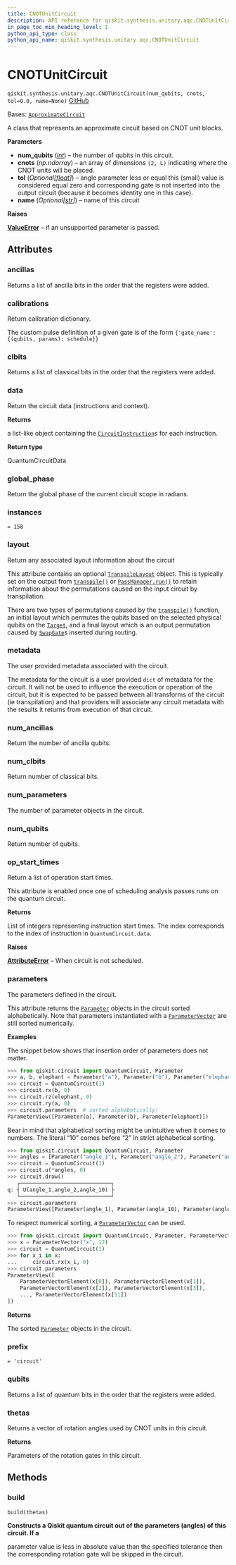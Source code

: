 ```yaml
---
title: CNOTUnitCircuit
description: API reference for qiskit.synthesis.unitary.aqc.CNOTUnitCircuit
in_page_toc_min_heading_level: 1
python_api_type: class
python_api_name: qiskit.synthesis.unitary.aqc.CNOTUnitCircuit
---
```


# CNOTUnitCircuit

<span id="qiskit.synthesis.unitary.aqc.CNOTUnitCircuit" />

`qiskit.synthesis.unitary.aqc.CNOTUnitCircuit(num_qubits, cnots, tol=0.0, name=None)` [GitHub](https://github.com/qiskit/qiskit/tree/stable/1.0/qiskit/synthesis/unitary/aqc/cnot_unit_circuit.py "view source code")

Bases: [`ApproximateCircuit`](qiskit.synthesis.unitary.aqc.ApproximateCircuit "qiskit.synthesis.unitary.aqc.approximate.ApproximateCircuit")

A class that represents an approximate circuit based on CNOT unit blocks.

**Parameters**

*   **num\_qubits** ([*int*](https://docs.python.org/3/library/functions.html#int "(in Python v3.12)")) – the number of qubits in this circuit.
*   **cnots** (*np.ndarray*) – an array of dimensions `(2, L)` indicating where the CNOT units will be placed.
*   **tol** (*Optional\[*[*float*](https://docs.python.org/3/library/functions.html#float "(in Python v3.12)")*]*) – angle parameter less or equal this (small) value is considered equal zero and corresponding gate is not inserted into the output circuit (because it becomes identity one in this case).
*   **name** (*Optional\[*[*str*](https://docs.python.org/3/library/stdtypes.html#str "(in Python v3.12)")*]*) – name of this circuit

**Raises**

[**ValueError**](https://docs.python.org/3/library/exceptions.html#ValueError "(in Python v3.12)") – if an unsupported parameter is passed.

## Attributes

<span id="qiskit.synthesis.unitary.aqc.CNOTUnitCircuit.ancillas" />

### ancillas

Returns a list of ancilla bits in the order that the registers were added.

<span id="qiskit.synthesis.unitary.aqc.CNOTUnitCircuit.calibrations" />

### calibrations

Return calibration dictionary.

The custom pulse definition of a given gate is of the form `{'gate_name': {(qubits, params): schedule}}`

<span id="qiskit.synthesis.unitary.aqc.CNOTUnitCircuit.clbits" />

### clbits

Returns a list of classical bits in the order that the registers were added.

<span id="qiskit.synthesis.unitary.aqc.CNOTUnitCircuit.data" />

### data

Return the circuit data (instructions and context).

**Returns**

a list-like object containing the [`CircuitInstruction`](qiskit.circuit.CircuitInstruction "qiskit.circuit.CircuitInstruction")s for each instruction.

**Return type**

QuantumCircuitData

<span id="qiskit.synthesis.unitary.aqc.CNOTUnitCircuit.global_phase" />

### global\_phase

Return the global phase of the current circuit scope in radians.

<span id="qiskit.synthesis.unitary.aqc.CNOTUnitCircuit.instances" />

### instances

`= 158`

<span id="qiskit.synthesis.unitary.aqc.CNOTUnitCircuit.layout" />

### layout

Return any associated layout information about the circuit

This attribute contains an optional [`TranspileLayout`](qiskit.transpiler.TranspileLayout "qiskit.transpiler.TranspileLayout") object. This is typically set on the output from [`transpile()`](compiler#qiskit.compiler.transpile "qiskit.compiler.transpile") or [`PassManager.run()`](qiskit.transpiler.PassManager#run "qiskit.transpiler.PassManager.run") to retain information about the permutations caused on the input circuit by transpilation.

There are two types of permutations caused by the [`transpile()`](compiler#qiskit.compiler.transpile "qiskit.compiler.transpile") function, an initial layout which permutes the qubits based on the selected physical qubits on the [`Target`](qiskit.transpiler.Target "qiskit.transpiler.Target"), and a final layout which is an output permutation caused by [`SwapGate`](qiskit.circuit.library.SwapGate "qiskit.circuit.library.SwapGate")s inserted during routing.

<span id="qiskit.synthesis.unitary.aqc.CNOTUnitCircuit.metadata" />

### metadata

The user provided metadata associated with the circuit.

The metadata for the circuit is a user provided `dict` of metadata for the circuit. It will not be used to influence the execution or operation of the circuit, but it is expected to be passed between all transforms of the circuit (ie transpilation) and that providers will associate any circuit metadata with the results it returns from execution of that circuit.

<span id="qiskit.synthesis.unitary.aqc.CNOTUnitCircuit.num_ancillas" />

### num\_ancillas

Return the number of ancilla qubits.

<span id="qiskit.synthesis.unitary.aqc.CNOTUnitCircuit.num_clbits" />

### num\_clbits

Return number of classical bits.

<span id="qiskit.synthesis.unitary.aqc.CNOTUnitCircuit.num_parameters" />

### num\_parameters

The number of parameter objects in the circuit.

<span id="qiskit.synthesis.unitary.aqc.CNOTUnitCircuit.num_qubits" />

### num\_qubits

Return number of qubits.

<span id="qiskit.synthesis.unitary.aqc.CNOTUnitCircuit.op_start_times" />

### op\_start\_times

Return a list of operation start times.

This attribute is enabled once one of scheduling analysis passes runs on the quantum circuit.

**Returns**

List of integers representing instruction start times. The index corresponds to the index of instruction in `QuantumCircuit.data`.

**Raises**

[**AttributeError**](https://docs.python.org/3/library/exceptions.html#AttributeError "(in Python v3.12)") – When circuit is not scheduled.

<span id="qiskit.synthesis.unitary.aqc.CNOTUnitCircuit.parameters" />

### parameters

The parameters defined in the circuit.

This attribute returns the [`Parameter`](qiskit.circuit.Parameter "qiskit.circuit.Parameter") objects in the circuit sorted alphabetically. Note that parameters instantiated with a [`ParameterVector`](qiskit.circuit.ParameterVector "qiskit.circuit.ParameterVector") are still sorted numerically.

**Examples**

The snippet below shows that insertion order of parameters does not matter.

```python
>>> from qiskit.circuit import QuantumCircuit, Parameter
>>> a, b, elephant = Parameter("a"), Parameter("b"), Parameter("elephant")
>>> circuit = QuantumCircuit(1)
>>> circuit.rx(b, 0)
>>> circuit.rz(elephant, 0)
>>> circuit.ry(a, 0)
>>> circuit.parameters  # sorted alphabetically!
ParameterView([Parameter(a), Parameter(b), Parameter(elephant)])
```

Bear in mind that alphabetical sorting might be unintuitive when it comes to numbers. The literal “10” comes before “2” in strict alphabetical sorting.

```python
>>> from qiskit.circuit import QuantumCircuit, Parameter
>>> angles = [Parameter("angle_1"), Parameter("angle_2"), Parameter("angle_10")]
>>> circuit = QuantumCircuit(1)
>>> circuit.u(*angles, 0)
>>> circuit.draw()
   ┌─────────────────────────────┐
q: ┤ U(angle_1,angle_2,angle_10) ├
   └─────────────────────────────┘
>>> circuit.parameters
ParameterView([Parameter(angle_1), Parameter(angle_10), Parameter(angle_2)])
```

To respect numerical sorting, a [`ParameterVector`](qiskit.circuit.ParameterVector "qiskit.circuit.ParameterVector") can be used.

```python
>>> from qiskit.circuit import QuantumCircuit, Parameter, ParameterVector
>>> x = ParameterVector("x", 12)
>>> circuit = QuantumCircuit(1)
>>> for x_i in x:
...     circuit.rx(x_i, 0)
>>> circuit.parameters
ParameterView([
    ParameterVectorElement(x[0]), ParameterVectorElement(x[1]),
    ParameterVectorElement(x[2]), ParameterVectorElement(x[3]),
    ..., ParameterVectorElement(x[11])
])
```

**Returns**

The sorted [`Parameter`](qiskit.circuit.Parameter "qiskit.circuit.Parameter") objects in the circuit.

<span id="qiskit.synthesis.unitary.aqc.CNOTUnitCircuit.prefix" />

### prefix

`= 'circuit'`

<span id="qiskit.synthesis.unitary.aqc.CNOTUnitCircuit.qubits" />

### qubits

Returns a list of quantum bits in the order that the registers were added.

<span id="qiskit.synthesis.unitary.aqc.CNOTUnitCircuit.thetas" />

### thetas

Returns a vector of rotation angles used by CNOT units in this circuit.

**Returns**

Parameters of the rotation gates in this circuit.

## Methods

### build

<span id="qiskit.synthesis.unitary.aqc.CNOTUnitCircuit.build" />

`build(thetas)`

**Constructs a Qiskit quantum circuit out of the parameters (angles) of this circuit. If a**

parameter value is less in absolute value than the specified tolerance then the corresponding rotation gate will be skipped in the circuit.

